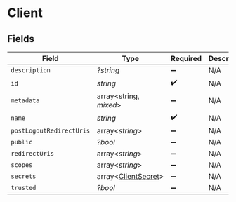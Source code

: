 # Client


## Fields

| Field                                                      | Type                                                       | Required                                                   | Description                                                |
| ---------------------------------------------------------- | ---------------------------------------------------------- | ---------------------------------------------------------- | ---------------------------------------------------------- |
| `description`                                              | *?string*                                                  | :heavy_minus_sign:                                         | N/A                                                        |
| `id`                                                       | *string*                                                   | :heavy_check_mark:                                         | N/A                                                        |
| `metadata`                                                 | array<string, *mixed*>                                     | :heavy_minus_sign:                                         | N/A                                                        |
| `name`                                                     | *string*                                                   | :heavy_check_mark:                                         | N/A                                                        |
| `postLogoutRedirectUris`                                   | array<*string*>                                            | :heavy_minus_sign:                                         | N/A                                                        |
| `public`                                                   | *?bool*                                                    | :heavy_minus_sign:                                         | N/A                                                        |
| `redirectUris`                                             | array<*string*>                                            | :heavy_minus_sign:                                         | N/A                                                        |
| `scopes`                                                   | array<*string*>                                            | :heavy_minus_sign:                                         | N/A                                                        |
| `secrets`                                                  | array<[ClientSecret](../../models/shared/ClientSecret.md)> | :heavy_minus_sign:                                         | N/A                                                        |
| `trusted`                                                  | *?bool*                                                    | :heavy_minus_sign:                                         | N/A                                                        |